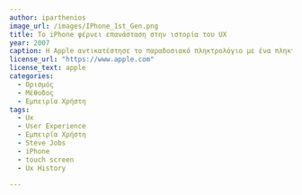```yaml
---
author: iparthenios
image_url: /images/IPhone_1st_Gen.png
title: Το iPhone φέρνει επανάσταση στην ιστορία του UX 
year: 2007
caption: Η Apple αντικατέστησε το παραδοσιακό πληκτρολόγιο με ένα πληκτρολόγιο πολλαπλής αφής που επέτρεπε στους πελάτες να χρησιμοποιούν τα δάχτυλά τους για να χειρίζονται τα εργαλεία του τηλεφώνου. Να κάνουν κλικ σε συνδέσμους, να κάνουν ζουμ στις φωτογραφίες και να μετακινηθούν σε άλμπουμ χρησιμοποιώντας απτική τεχνολογία. Ήταν επίσης η πρώτη συσκευή που προσέφερε μια πλήρη, απεριόριστη έκδοση του Διαδικτύου. Το πρώτο iPhone έδωσε στους πελάτες τη δυνατότητα να περιηγηθούν στο διαδίκτυο όπως θα έκαναν σε έναν επιτραπέζιο υπολογιστή.
license_url: "https://www.apple.com" 
license_text: apple 
categories:
  - Ορισμός
  - Μέθοδος
  - Εμπειρία Χρήστη
tags:
  - Ux 
  - User Experience 
  - Εμπειρία Χρήστη 
  - Steve Jobs
  - iPhone
  - touch screen
  - Ux History
  
---
```

